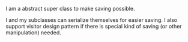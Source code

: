 I am a abstract super class to make saving possible.

I and my subclasses can serialize themselves for easier saving.
I also support visitor design pattern if there is special kind of saving (or other manipulation) needed.